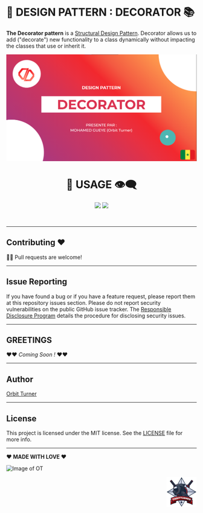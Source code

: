 # 🎨 DESIGN PATTERN : DECORATOR 📚

**The Decorator pattern** is a [Structural Design Pattern](https://www.wikiwand.com/en/Structural_pattern).
Decorator allows us to add ("decorate") new functionality to a class dynamically without impacting the classes that use or inherit it. 

<p align="center">
  <a href="https://docs.google.com/presentation/d/1IY0-ZSKtgGZqr8ICGClQR7IJH51CUooPU4CszCduPlc/edit#slide=id.p"><img src="./assets/SLIDES.png" width="auto" alt="SLIDES - COVER"/></a>
</p>

<h1 align="center">📑 USAGE 👁‍🗨</h1>
<p align="center">
<a href="https://docs.google.com/presentation/d/1IY0-ZSKtgGZqr8ICGClQR7IJH51CUooPU4CszCduPlc/edit#slide=id.p"><img src="https://img.shields.io/badge/FIRST%20STEP-READ%20THE%20SLIDE-lime?style=for-the-badge&logo=docusign&logoColor=lime"></a>
<a href="https://github.com/orbitturner/array-querier/issues/new/choose"><img src="https://img.shields.io/badge/ISSUES-CREATE%20AN%20ISSUE-crimson?style=for-the-badge&logo=indeed&logoColor=CRIMSON"></a>
</p>
<br/>


___
## Contributing ❤

👋🏾 Pull requests are welcome! 
___

## Issue Reporting

If you have found a bug or if you have a feature request, please report them at this repository issues section. Please do not report security vulnerabilities on the public GitHub issue tracker. The [Responsible Disclosure Program](mailto:support@orbitturner.com) details the procedure for disclosing security issues.
___

## GREETINGS
❤❤ *Coming Soon !* ❤❤

___
## Author

[Orbit Turner](https://orbitturner.com)

___
## License

This project is licensed under the MIT license. See the [LICENSE](LICENSE) file for more info.
______________________________________________________
**❤ MADE WITH LOVE ❤**

![Image of OT](https://raw.githubusercontent.com/orbitturner/orbitturner/master/LOGO-OT.png)

<img src="https://github.com/orbitturner/challenger/blob/master/images/OrbitTurner_Gaming_GitHubBadge.png?raw=true" align="right" />
